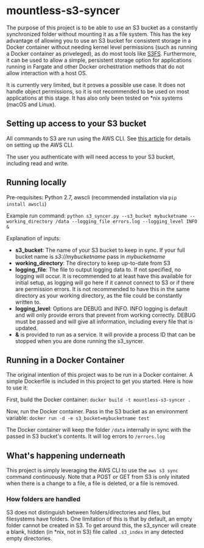 # mountless-s3-syncer
The purpose of this project is to be able to use an S3 bucket as a constantly synchronized folder without mounting it as a file system. This has the key advantage of allowing you to use an S3 bucket for consistent storage in a Docker container without needing kernel level permissions (such as running a Docker container as priveleged), as do most tools like [S3FS](https://github.com/s3fs-fuse/s3fs-fuse). Furthermore, it can be used to allow a simple, persistent storage option for applications running in Fargate and other Docker orchestration methods that do not allow interaction with a host OS. 

It is currently very limited, but it proves a possible use case. It does not handle object permissions, so it is not recommended to be used on most applications at this stage. It has also only been tested on *nix systems (macOS and Linux).

## Setting up access to your S3 bucket
All commands to S3 are run using the AWS CLI. See [this article](http://docs.aws.amazon.com/cli/latest/userguide/cli-chap-getting-started.html) for details on setting up the AWS CLI.

The user you authenticate with will need access to your S3 bucket, including read and write.

## Running locally
Pre-requisites: Python 2.7, awscli (recommended installation via `pip install awscli`)

Example run command:
`python s3_syncer.py --s3_bucket mybucketname --working_directory /data --logging_file errors.log --logging_level INFO &`

Explanation of inputs:
* **s3_bucket**: The name of your S3 bucket to keep in sync. If your full bucket name is _s3://mybucketname_ pass in _mybucketname_
* **working_directory**: The directory to keep up-to-date from S3
* **logging_file**: The file to output logging data to. If not specified, no logging will occur. It is recommended to at least have this available for initial setup, as logging will go here if it cannot connect to S3 or if there are permission errors. It is not recommended to have this in the same directory as your working directory, as the file could be constantly written to.
* **logging_level**: Options are DEBUG and INFO. INFO logging is default and will only provide errors that prevent from working correctly. DEBUG must be passed and will give all information, including every file that is updated.
* **&** is provided to run as a service. It will provide a process ID that can be stopped when you are done running the s3_syncer.


## Running in a Docker Container
The original intention of this project was to be run in a Docker container. A simple Dockerfile is included in this project to get you started. Here is how to use it:

First, build the Docker container:
`docker build -t mountless-s3-syncer .`

Now, run the Docker container. Pass in the S3 bucket as an environment variable: 
`docker run -d -e s3_bucket=mybucketname test`

The Docker container will keep the folder `/data` internally in sync with the passed in S3 bucket's contents. It will log errors to `/errors.log`

## What's happening underneath
This project is simply leveraging the AWS CLI to use the `aws s3 sync` command continuously. Note that a POST or GET from S3 is only initated when there is a change to a file, a file is deleted, or a file is removed.

### How folders are handled
S3 does not distinguish between folders/directories and files, but filesystems have folders. One limitation of this is that by default, an empty folder cannot be created in S3. To get around this, the s3_syncer will create a blank, hidden (in *nix, not in S3) file called `.s3_index` in any detected empty directories.
